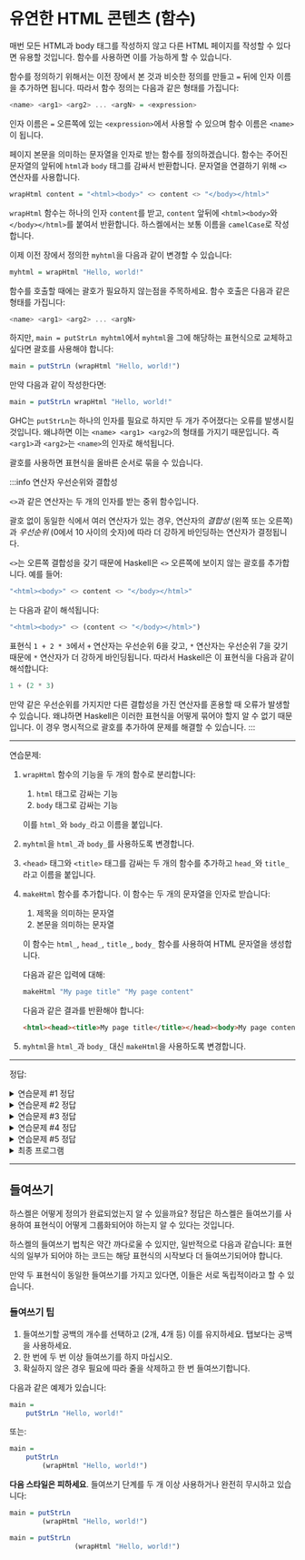 # 유연한 HTML 콘텐츠 (함수)

매번 모든 HTML과 body 태그를 작성하지 않고 다른 HTML 페이지를 작성할 수 있다면 유용할 것입니다.
함수를 사용하면 이를 가능하게 할 수 있습니다.

함수를 정의하기 위해서는 이전 장에서 본 것과 비슷한 정의를 만들고 `=` 뒤에 인자 이름을 추가하면 됩니다.
따라서 함수 정의는 다음과 같은 형태를 가집니다:

```haskell
<name> <arg1> <arg2> ... <argN> = <expression>
```

인자 이름은 `=` 오른쪽에 있는 `<expression>`에서 사용할 수 있으며 함수 이름은 `<name>`이 됩니다.

페이지 본문을 의미하는 문자열을 인자로 받는 함수를 정의하겠습니다.
함수는 주어진 문자열의 앞뒤에 `html`과 `body` 태그를 감싸서 반환합니다.
문자열을 연결하기 위해 `<>` 연산자를 사용합니다.

```haskell
wrapHtml content = "<html><body>" <> content <> "</body></html>"
```

`wrapHtml` 함수는 하나의 인자 `content`를 받고, `content` 앞뒤에 `<html><body>`와 `</body></html>`를 붙여서 반환합니다.
하스켈에서는 보통 이름을 `camelCase`로 작성합니다.

이제 이전 장에서 정의한 `myhtml`을 다음과 같이 변경할 수 있습니다:

```haskell
myhtml = wrapHtml "Hello, world!"
```

함수를 호출할 때에는 괄호가 필요하지 않는점을 주목하세요. 함수 호출은 다음과 같은 형태를 가집니다:

```haskell
<name> <arg1> <arg2> ... <argN>
```

하지만, `main = putStrLn myhtml`에서 `myhtml`을 그에 해당하는 표현식으로 교체하고 싶다면 괄호를 사용해야 합니다:

```haskell
main = putStrLn (wrapHtml "Hello, world!")
```

만약 다음과 같이 작성한다면:

```haskell
main = putStrLn wrapHtml "Hello, world!"
```

GHC는 `putStrLn`는 하나의 인자를 필요로 하지만 두 개가 주어졌다는 오류를 발생시킬 것입니다.
왜냐하면 이는 `<name> <arg1> <arg2>`의 형태를 가지기 때문입니다.
즉 `<arg1>`과 `<arg2>`는 `<name>`의 인자로 해석됩니다.

괄호를 사용하면 표현식을 올바른 순서로 묶을 수 있습니다.

:::info 연산자 우선순위와 결합성

`<>`과 같은 연산자는 두 개의 인자를 받는 중위 함수입니다.

괄호 없이 동일한 식에서 여러 연산자가 있는 경우, 연산자의 *결합성* (왼쪽 또는 오른쪽)과 *우선순위* (0에서 10 사이의 숫자)에 따라 더 강하게 바인딩하는 연산자가 결정됩니다.

`<>`는 오른쪽 결합성을 갖기 때문에 Haskell은 `<>` 오른쪽에 보이지 않는 괄호를 추가합니다. 예를 들어:

```haskell
"<html><body>" <> content <> "</body></html>"
```

는 다음과 같이 해석됩니다:

```haskell
"<html><body>" <> (content <> "</body></html>")
```

표현식 `1 + 2 * 3`에서 `+` 연산자는 우선순위 6을 갖고, `*` 연산자는 우선순위 7을 갖기 때문에 `*` 연산자가 더 강하게 바인딩됩니다.
따라서 Haskell은 이 표현식을 다음과 같이 해석합니다:

```haskell
1 + (2 * 3)
```

만약 같은 우선순위를 가지지만 다른 결합성을 가진 연산자를 혼용할 때 오류가 발생할 수 있습니다.
왜냐하면 Haskell은 이러한 표현식을 어떻게 묶어야 할지 알 수 없기 때문입니다.
이 경우 명시적으로 괄호를 추가하여 문제를 해결할 수 있습니다.
:::

---

연습문제:

1. `wrapHtml` 함수의 기능을 두 개의 함수로 분리합니다:
   1. `html` 태그로 감싸는 기능
   2. `body` 태그로 감싸는 기능

   이를 `html_`와 `body_`라고 이름을 붙입니다.
2. `myhtml`을 `html_`과 `body_`를 사용하도록 변경합니다.
3. `<head>` 태그와 `<title>` 태그를 감싸는 두 개의 함수를 추가하고 `head_`와 `title_`라고 이름을 붙입니다.
4. `makeHtml` 함수를 추가합니다. 이 함수는 두 개의 문자열을 인자로 받습니다:
   1. 제목을 의미하는 문자열
   2. 본문을 의미하는 문자열
   
   이 함수는 `html_`, `head_`, `title_`, `body_` 함수를 사용하여 HTML 문자열을 생성합니다.
   
   다음과 같은 입력에 대해:
   
   ```haskell
   makeHtml "My page title" "My page content"
   ```
   
   다음과 같은 결과를 반환해야 합니다:
   
   ```html
   <html><head><title>My page title</title></head><body>My page content</body></html>
   ```
5. `myhtml`을 `html_`과 `body_` 대신 `makeHtml`을 사용하도록 변경합니다.

---

정답:

<details>
  <summary>연습문제 #1 정답</summary>

```haskell
html_ content = "<html>" <> content <> "</html>"

body_ content = "<body>" <> content <> "</body>"
```

</details>

<details>
  <summary>연습문제 #2 정답</summary>

```haskell
myhtml = html_ (body_ "Hello, world!")
```

</details>

<details>
  <summary>연습문제 #3 정답</summary>

```haskell
head_ content = "<head>" <> content <> "</head>"

title_ content = "<title>" <> content <> "</title>"
```

</details>

<details>
  <summary>연습문제 #4 정답</summary>

```haskell
makeHtml title content = html_ (head_ (title_ title) <> body_ content)
```

</details>


<details>
  <summary>연습문제 #5 정답</summary>

```haskell
myhtml = makeHtml "Hello title" "Hello, world!"
```

</details>


<details>
  <summary>최종 프로그램</summary>

```haskell title="hello.hs"
main = putStrLn myhtml

myhtml = makeHtml "Hello title" "Hello, world!"

makeHtml title content = html_ (head_ (title_ title) <> body_ content)

html_ content = "<html>" <> content <> "</html>"
  
body_ content = "<body>" <> content <> "</body>"

head_ content = "<head>" <> content <> "</head>"

title_ content = "<title>" <> content <> "</title>"
```

이제 `hello.hs` 프로그램을 실행하고 출력을 파일로 파이프라인으로 전달하고 브라우저에서 열 수 있습니다:

```sh
runghc hello.hs > hello.html
firefox hello.html
```

이제 `Hello, world!`가 페이지에 표시되고 페이지의 제목이 `Hello title`로 표시됩니다.

</details>


---

## 들여쓰기

하스켈은 어떻게 정의가 완료되었는지 알 수 있을까요?
정답은 하스켈은 들여쓰기를 사용하여 표현식이 어떻게 그룹화되어야 하는지 알 수 있다는 것입니다.

하스켈의 들여쓰기 법칙은 약간 까다로울 수 있지만, 일반적으로 다음과 같습니다:
표현식의 일부가 되어야 하는 코드는 해당 표현식의 시작보다 더 들여쓰기되어야 합니다.

만약 두 표현식이 동일한 들여쓰기를 가지고 있다면, 이들은 서로 독립적이라고 할 수 있습니다.


### 들여쓰기 팁

1. 들여쓰기할 공백의 개수를 선택하고 (2개, 4개 등) 이를 유지하세요.
   탭보다는 공백을 사용하세요.
2. 한 번에 두 번 이상 들여쓰기를 하지 마십시오.
3. 확실하지 않은 경우 필요에 따라 줄을 삭제하고 한 번 들여쓰기합니다.

다음과 같은 예제가 있습니다:

```haskell
main =
    putStrLn "Hello, world!"
```

또는:

```haskell
main =
    putStrLn
        (wrapHtml "Hello, world!")
```

__다음 스타일은 피하세요__. 들여쓰기 단계를 두 개 이상 사용하거나 완전히 무시하고 있습니다:

```haskell
main = putStrLn
        (wrapHtml "Hello, world!")
```

```haskell
main = putStrLn
                (wrapHtml "Hello, world!")
```

